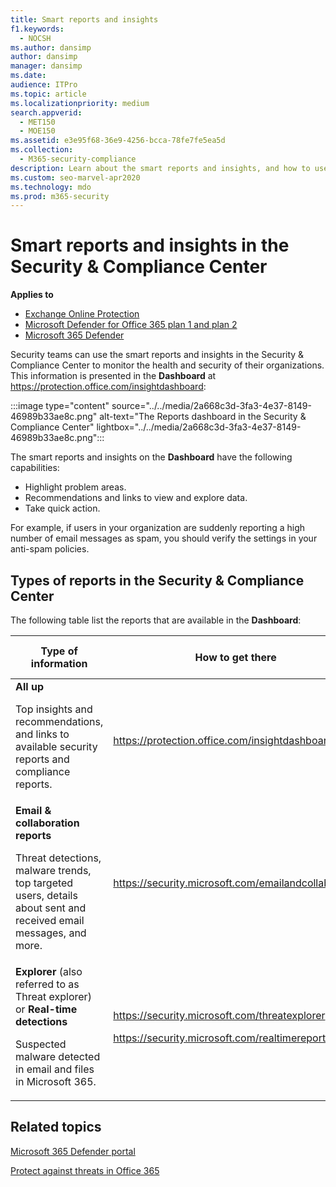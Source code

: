 ```yaml
---
title: Smart reports and insights
f1.keywords: 
  - NOCSH
ms.author: dansimp
author: dansimp
manager: dansimp
ms.date: 
audience: ITPro
ms.topic: article
ms.localizationpriority: medium
search.appverid: 
  - MET150
  - MOE150
ms.assetid: e3e95f68-36e9-4256-bcca-78fe7fe5ea5d
ms.collection: 
  - M365-security-compliance
description: Learn about the smart reports and insights, and how to use them to view and explore data and take quick actions.
ms.custom: seo-marvel-apr2020
ms.technology: mdo
ms.prod: m365-security
---
```


# Smart reports and insights in the Security & Compliance Center

**Applies to**
- [Exchange Online Protection](exchange-online-protection-overview.md)
- [Microsoft Defender for Office 365 plan 1 and plan 2](defender-for-office-365.md)
- [Microsoft 365 Defender](../defender/microsoft-365-defender.md)

Security teams can use the smart reports and insights in the Security & Compliance Center to monitor the health and security of their organizations. This information is presented in the **Dashboard** at <https://protection.office.com/insightdashboard>:

:::image type="content" source="../../media/2a668c3d-3fa3-4e37-8149-46989b33ae8c.png" alt-text="The Reports dashboard in the Security & Compliance Center" lightbox="../../media/2a668c3d-3fa3-4e37-8149-46989b33ae8c.png":::

The smart reports and insights on the **Dashboard** have the following capabilities:

- Highlight problem areas.
- Recommendations and links to view and explore data.
- Take quick action.

For example, if users in your organization are suddenly reporting a high number of email messages as spam, you should verify the settings in your anti-spam policies.

## Types of reports in the Security & Compliance Center

The following table list the reports that are available in the **Dashboard**:

|Type of information|How to get there|Where to go to learn more|
|---|---|---|
|**All up** <p> Top insights and recommendations, and links to available security reports and compliance reports.|<https://protection.office.com/insightdashboard>|[Reports in the Security & Compliance Center](../../compliance/reports-in-security-and-compliance.md)|
|**Email & collaboration reports** <p> Threat detections, malware trends, top targeted users, details about sent and received email messages, and more.|<https://security.microsoft.com/emailandcollabreport>|[View email security reports](view-email-security-reports.md) <p> [View reports for Defender for Office 365](view-reports-for-mdo.md)|
|**Explorer** (also referred to as Threat explorer) or **Real-time detections** <p> Suspected malware detected in email and files in Microsoft 365.|<https://security.microsoft.com/threatexplorer> <p> <https://security.microsoft.com/realtimereports>|[Threat Explorer (or real-time detections)](threat-explorer.md)|

## Related topics

[Microsoft 365 Defender portal](../defender/microsoft-365-defender.md#the-microsoft-365-defender-portal)

[Protect against threats in Office 365](protect-against-threats.md)
